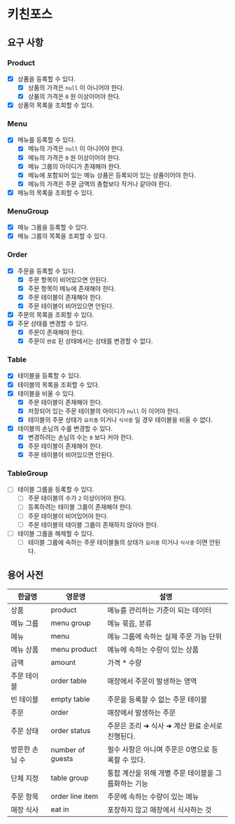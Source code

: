 # 키친포스

## 요구 사항

### Product
- [x] 상품을 등록할 수 있다.
  - [x] 상품의 가격은 `null` 이 아니어야 한다.
  - [x] 상품의 가격은 `0` 원 이상이어야 한다.
- [x] 상품의 목록을 조회할 수 있다.

### Menu
- [x] 메뉴를 등록할 수 있다.
  - [x] 메뉴의 가격은 `null` 이 아니어야 한다.
  - [x] 메뉴의 가격은 `0` 원 이상이어야 한다.
  - [x] 메뉴 그룹의 아이디가 존재해야 한다.
  - [x] 메뉴에 포함되어 있는 메뉴 상품은 등록되어 있는 상품이어야 한다.
  - [x] 메뉴의 가격은 주문 금액의 총합보다 작거나 같아야 한다.
- [x] 메뉴의 목록을 조회할 수 있다.

### MenuGroup
- [x] 메뉴 그룹을 등록할 수 있다.
- [x] 메뉴 그룹의 목록을 조회할 수 있다.

### Order
- [x] 주문을 등록할 수 있다.
  - [x] 주문 항목이 비어있으면 안된다.
  - [x] 주문 항목이 메뉴에 존재해야 한다.
  - [x] 주문 테이블이 존재해야 한다.
  - [x] 주문 테이블이 비어있으면 안된다.
- [x] 주문의 목록을 조회할 수 있다.
- [x] 주문 상태를 변경할 수 있다.
  - [x] 주문이 존재해야 한다.
  - [x] 주문이 `완료` 된 상태에서는 상태를 변경할 수 없다.

### Table
- [x] 테이블을 등록할 수 있다.
- [x] 테이블의 목록을 조회할 수 있다.
- [x] 테이블을 비울 수 있다.
  - [x] 주문 테이블이 존재해야 한다.
  - [x] 저장되어 있는 주문 테이블의 아이디가 `null` 이 이어야 한다.
  - [x] 테이블의 주문 상태가 `요리중` 이거나 `식사중` 일 경우 테이블을 비울 수 없다.
- [x] 테이블의 손님의 수를 변경할 수 있다.
  - [x] 변경하려는 손님의 수는 `0` 보다 커야 한다.
  - [x] 주문 테이블이 존재해야 한다.
  - [x] 주문 테이블이 비어있으면 안된다.

### TableGroup
- [ ] 테이블 그룹을 등록할 수 있다.
  - [ ] 주문 테이블의 수가 `2` 이상이어야 한다.
  - [ ] 등록하려는 테이블 그룹이 존재해야 한다.
  - [ ] 주문 테이블이 비어있어야 한다.
  - [ ] 주문 테이블의 테이블 그룹이 존재하지 않아야 한다.
- [ ] 테이블 그룹을 해제할 수 있다.
  - [ ] 테이블 그룹에 속하는 주문 테이블들의 상태가 `요리중` 이거나 `식사중` 이면 안된다.

## 용어 사전

| 한글명 | 영문명 | 설명 |
| --- | --- | --- |
| 상품 | product | 메뉴를 관리하는 기준이 되는 데이터 |
| 메뉴 그룹 | menu group | 메뉴 묶음, 분류 |
| 메뉴 | menu | 메뉴 그룹에 속하는 실제 주문 가능 단위 |
| 메뉴 상품 | menu product | 메뉴에 속하는 수량이 있는 상품 |
| 금액 | amount | 가격 * 수량 |
| 주문 테이블 | order table | 매장에서 주문이 발생하는 영역 |
| 빈 테이블 | empty table | 주문을 등록할 수 없는 주문 테이블 |
| 주문 | order | 매장에서 발생하는 주문 |
| 주문 상태 | order status | 주문은 조리 ➜ 식사 ➜ 계산 완료 순서로 진행된다. |
| 방문한 손님 수 | number of guests | 필수 사항은 아니며 주문은 0명으로 등록할 수 있다. |
| 단체 지정 | table group | 통합 계산을 위해 개별 주문 테이블을 그룹화하는 기능 |
| 주문 항목 | order line item | 주문에 속하는 수량이 있는 메뉴 |
| 매장 식사 | eat in | 포장하지 않고 매장에서 식사하는 것 |
